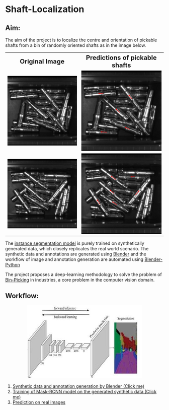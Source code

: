 # Shaft-Localization
## Aim:

The aim of the project is to localize the centre and orientation of pickable shafts from a bin of randomly oriented shafts as in the image below.

<table>
<tr>
    <th><b style="font-size:20px; text-align: center;" > Original Image </b> </th>
    <th><b style="font-size:20px; text-align: center;"> Predictions of pickable shafts </b> </th>
</tr>

<tr>
    <td><img src="https://github.com/SriniMaiya/Shaft-Localization/blob/main/readme_files/image_0006.bmp"  width="100%"></img></td>
    <td><img src="https://github.com/SriniMaiya/Shaft-Localization/blob/main/readme_files/image_0006_op.bmp" width="100%"></img> </td>
</tr>

<tr>
    <td><img src="https://github.com/SriniMaiya/Shaft-Localization/blob/main/readme_files/image_0004.bmp"  width="100%"></img></td>
    <td><img src="https://github.com/SriniMaiya/Shaft-Localization/blob/main/readme_files/image_0004_op.bmp" width="100%"></img> </td>
</tr>

</table>

<!-- <img src="https://github.com/SriniMaiya/Shaft-Localization/blob/main/readme_files/image_0006.bmp"  width="45%"></img> | <img src="https://github.com/SriniMaiya/Shaft-Localization/blob/main/readme_files/image_0006_op.bmp" width="45%"></img>   -->




The [instance segmentation model](https://arxiv.org/abs/1703.06870) is purely trained on synthetically generated data, which closely replicates the real world scenario. The synthetic data and annotations are generated using [Blender](https://www.blender.org/) and the workflow of image and annotation generation are automated using [Blender-Python](https://docs.blender.org/api/current/info_overview.html)


The project proposes a deep-learning methodology to solve the problem of [Bin-Picking](https://www.ipa.fraunhofer.de/en/expertise/robot-and-assistive-systems/intralogistics-and-material-flow/separation-processes-using-robots-bin-picking.html) in industries, a core problem in the computer vision domain. 

## Workflow: 
 
<p align="center">
  <img src="https://github.com/SriniMaiya/Shaft-Localization/blob/main/readme_files/Images/workflow.png" />
</p>

1. [Synthetic data and annotation generation by Blender (Click me)](/readme_files/Synthetic_Data.md)
2. [Training of Mask-RCNN model on the generated synthetic data (Click me)](/readme_files/training.md)
3. [Prediction on real images](readme_files/prediction.md)



